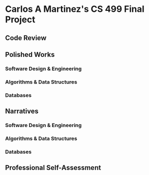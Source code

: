 # Carlos A Martinez's CS 499 Final Project

## Code Review

## Polished Works

### Software Design & Engineering

### Algorithms & Data Structures

### Databases

## Narratives

### Software Design & Engineering

### Algorithms & Data Structures

### Databases

## Professional Self-Assessment
